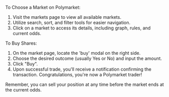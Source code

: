  To Choose a Market on Polymarket:

1. Visit the markets page to view all available markets.
2. Utilize search, sort, and filter tools for easier navigation.
3. Click on a market to access its details, including graph, rules, and current odds.

To Buy Shares:

1. On the market page, locate the 'buy' modal on the right side.
2. Choose the desired outcome (usually Yes or No) and input the amount.
3. Click "Buy".
4. Upon successful trade, you'll receive a notification confirming the transaction. Congratulations, you're now a Polymarket trader!

Remember, you can sell your position at any time before the market ends at the current odds.
